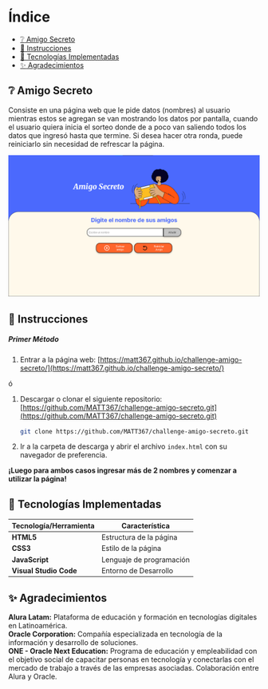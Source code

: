 # Índice
- [:grey_question: Amigo Secreto](#amigo-secreto)
- [:bookmark_tabs: Instrucciones](#instrucciones)
- [:microscope: Tecnologías Implementadas](#tecnologías-implementadas)
- [:sparkles: Agradecimientos](#agradecimientos)

## :grey_question: Amigo Secreto
Consiste en una página web que le pide datos (nombres) al usuario mientras estos se agregan se van mostrando los datos por pantalla, cuando el usuario quiera inicia el sorteo donde de a poco van saliendo todos los datos que ingresó hasta que termine. Si desea hacer otra ronda, puede reiniciarlo sin necesidad de refrescar la página.  

![Vista previa de la página](assets/image.png)

## :bookmark_tabs: Instrucciones
##### Primer Método
1. Entrar a la página web: [https://matt367.github.io/challenge-amigo-secreto/](https://matt367.github.io/challenge-amigo-secreto/)

ó 

1. Descargar o clonar el siguiente repositorio: [https://github.com/MATT367/challenge-amigo-secreto.git](https://github.com/MATT367/challenge-amigo-secreto.git)
    ```bash
    git clone https://github.com/MATT367/challenge-amigo-secreto.git
    ```
2. Ir a la carpeta de descarga y abrir el archivo `index.html` con su navegador de preferencia.

**¡Luego para ambos casos ingresar más de 2 nombres y comenzar a utilizar la página!**

## :microscope: Tecnologías Implementadas
| Tecnología/Herramienta | Característica |
|--|--|
| **HTML5**                | Estructura de la página |
| **CSS3**                 | Estilo de la página |
| **JavaScript**           | Lenguaje de programación |
| **Visual Studio Code**   | Entorno de Desarrollo |

## :sparkles: Agradecimientos 
**Alura Latam:** Plataforma de educación y formación en tecnologías digitales en Latinoamérica.  
**Oracle Corporation:** Compañía especializada en tecnología de la información y desarrollo de soluciones.  
**ONE - Oracle Next Education:** Programa de educación y empleabilidad con el objetivo social de capacitar personas en tecnología y conectarlas con el mercado de trabajo a través de las empresas asociadas. Colaboración entre Alura y Oracle.
